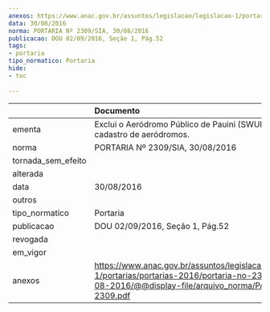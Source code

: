 ```yaml
---
anexos: https://www.anac.gov.br/assuntos/legislacao/legislacao-1/portarias/portarias-2016/portaria-no-2309-sia-30-08-2016/@@display-file/arquivo_norma/PA2016-2309.pdf
data: 30/08/2016
norma: PORTARIA Nº 2309/SIA, 30/08/2016
publicacao: DOU 02/09/2016, Seção 1, Pág.52
tags:
- portaria
tipo_normatico: Portaria
hide: 
- toc 
 
---
```


|                    | Documento                                                                                                                                                      |
|:-------------------|:---------------------------------------------------------------------------------------------------------------------------------------------------------------|
| ementa             | Exclui o Aeródromo Público de Pauini (SWUI) do cadastro de aeródromos.                                                                                         |
| norma              | PORTARIA Nº 2309/SIA, 30/08/2016                                                                                                                               |
| tornada_sem_efeito |                                                                                                                                                                |
| alterada           |                                                                                                                                                                |
| data               | 30/08/2016                                                                                                                                                     |
| outros             |                                                                                                                                                                |
| tipo_normatico     | Portaria                                                                                                                                                       |
| publicacao         | DOU 02/09/2016, Seção 1, Pág.52                                                                                                                                |
| revogada           |                                                                                                                                                                |
| em_vigor           |                                                                                                                                                                |
| anexos             | https://www.anac.gov.br/assuntos/legislacao/legislacao-1/portarias/portarias-2016/portaria-no-2309-sia-30-08-2016/@@display-file/arquivo_norma/PA2016-2309.pdf |